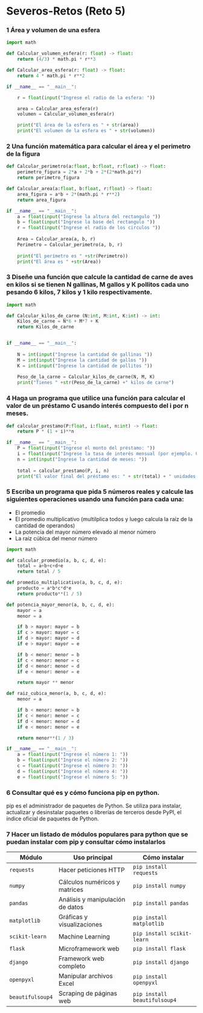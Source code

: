 # Severos-Retos (Reto 5)

### 1 Área y volumen de una esfera

```python
import math

def Calcular_volumen_esfera(r: float) -> float:
    return (4/3) * math.pi * r**3

def Calcular_area_esfera(r: float) -> float:
    return 4 * math.pi * r**2

if __name__ == "__main__":

    r = float(input("Ingrese el radio de la esfera: "))

    area = Calcular_area_esfera(r)
    volumen = Calcular_volumen_esfera(r)

    print("El área de la esfera es " + str(area))
    print("El volumen de la esfera es " + str(volumen))
```

### 2 Una función matemática para calcular el área y el perimetro de la figura

```python
def Calcular_perimetro(a:float, b:float, r:float) -> float:
    perimetro_figura = 2*a + 2*b + 2*(2*math.pi*r)
    return perimetro_figura

def Calcular_area(a:float, b:float, r:float) -> float:
    area_figura = a*b + 2*(math.pi * r**2)
    return area_figura

if __name__ == "__main__":
    a = float(input("Ingrese la altura del rectangulo "))
    b = float(input("Ingrese la base del rectangulo "))
    r = float(input("Ingrese el radio de los circulos "))
    
    Area = Calcular_area(a, b, r)
    Perimetro = Calcular_perimetro(a, b, r)
    
    print("El perímetro es " +str(Perimetro))
    print("El área es " +str(Area))
```

### 3 Diseñe una función que calcule la cantidad de carne de aves en kilos si se tienen N gallinas, M gallos y K pollitos cada uno pesando 6 kilos, 7 kilos y 1 kilo respectivamente.
```python
import math

def Calcular_kilos_de_carne (N:int, M:int, K:int) -> int:
    Kilos_de_carne = N*6 + M*7 + K
    return Kilos_de_carne


if __name__ == "__main__":
    
    N = int(input("Ingrese la cantidad de gallinas "))
    M = int(input("Ingrese la cantidad de gallos "))
    K = int(input("Ingrese la cantidad de pollitos "))
    
    Peso_de_la_carne = Calcular_kilos_de_carne(N, M, K)
    print("Tienes " +str(Peso_de_la_carne) +" kilos de carne")
```

### 4 Haga un programa que utilice una función para calcular el valor de un préstamo C usando interés compuesto del i por n meses.
```python
def calcular_prestamo(P:float, i:float, n:int) -> float:
    return P * (1 + i)**n

if __name__ == "__main__":
    P = float(input("Ingrese el monto del préstamo: "))
    i = float(input("Ingrese la tasa de interés mensual (por ejemplo. 0.03 para 3%): "))
    n = int(input("Ingrese la cantidad de meses: "))
    
    total = calcular_prestamo(P, i, n)
    print("El valor final del préstamo es: " + str(total) + " unidades monetarias")
```

### 5 Escriba un programa que pida 5 números reales y calcule las siguientes operaciones usando una función para cada una:
- El promedio
- El promedio multiplicativo (multilplica todos y luego calcula la raíz de la cantidad de operandos)
- La potencia del mayor número elevado al menor número
- La raíz cúbica del menor número
```python
import math

def calcular_promedio(a, b, c, d, e):
    total = a+b+c+d+e
    return total / 5

def promedio_multiplicativo(a, b, c, d, e):
    producto = a*b*c*d*e
    return producto**(1 / 5)

def potencia_mayor_menor(a, b, c, d, e):
    mayor = a
    menor = a

    if b > mayor: mayor = b
    if c > mayor: mayor = c
    if d > mayor: mayor = d
    if e > mayor: mayor = e

    if b < menor: menor = b
    if c < menor: menor = c
    if d < menor: menor = d
    if e < menor: menor = e

    return mayor ** menor

def raiz_cubica_menor(a, b, c, d, e):
    menor = a

    if b < menor: menor = b
    if c < menor: menor = c
    if d < menor: menor = d
    if e < menor: menor = e

    return menor**(1 / 3)

if __name__ == "__main__":
    a = float(input("Ingrese el número 1: "))
    b = float(input("Ingrese el número 2: "))
    c = float(input("Ingrese el número 3: "))
    d = float(input("Ingrese el número 4: "))
    e = float(input("Ingrese el número 5: "))
```

### 6 Consultar qué es y cómo funciona pip en python.

pip es el administrador de paquetes de Python. Se utiliza para instalar, actualizar y desinstalar paquetes o librerías de terceros desde PyPI, el índice oficial de paquetes de Python.

### 7 Hacer un listado de módulos populares para python que se puedan instalar com pip y consultar cómo instalarlos
| Módulo           | Uso principal                    | Cómo instalar                |
| ---------------- | -------------------------------- | ---------------------------- |
| `requests`       | Hacer peticiones HTTP            | `pip install requests`       |
| `numpy`          | Cálculos numéricos y matrices    | `pip install numpy`          |
| `pandas`         | Análisis y manipulación de datos | `pip install pandas`         |
| `matplotlib`     | Gráficas y visualizaciones       | `pip install matplotlib`     |
| `scikit-learn`   | Machine Learning                 | `pip install scikit-learn`   |
| `flask`          | Microframework web               | `pip install flask`          |
| `django`         | Framework web completo           | `pip install django`         |
| `openpyxl`       | Manipular archivos Excel         | `pip install openpyxl`       |
| `beautifulsoup4` | Scraping de páginas web          | `pip install beautifulsoup4` |
